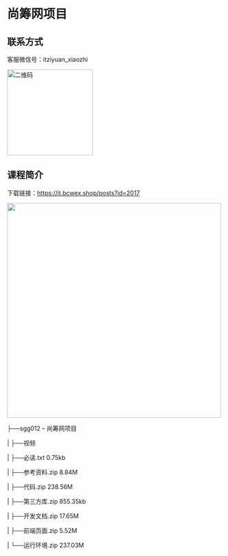 # 尚筹网项目

## 联系方式

客服微信号：itziyuan_xiaozhi

<img src="https://ziyuanyun.oss-cn-guangzhou.aliyuncs.com/common/20240614073449/666b82192834a.jpg" width="200" height="200" alt="二维码">

## 课程简介

下载链接：https://it.bcwex.shop/posts?id=2017

<img src="https://ziyuanyun.oss-cn-guangzhou.aliyuncs.com/yun/20240515183629/6644902d79727.jpg" width="500" alt="">

  ├──sgg012 &#8211; 尚筹网项目

 | ├──视频

 | ├──必读.txt 0.75kb

 | ├──参考资料.zip 8.84M

 | ├──代码.zip 238.56M

 | ├──第三方库.zip 855.35kb

 | ├──开发文档.zip 17.65M

 | ├──前端页面.zip 5.52M

 | └──运行环境.zip 237.03M

  